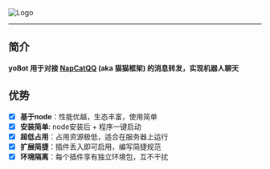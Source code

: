   <img src="https://socialify.git.ci/yoyokity/yo-bot/image?description=1&font=Source%20Code%20Pro&name=1&pattern=Diagonal%20Stripes&theme=Light" alt="Logo" align="center"/>

------

## 简介

**yoBot 用于对接 [NapCatQQ](https://github.com/NapNeko/NapCatQQ) (aka 猫猫框架) 的消息转发，实现机器人聊天**



## 优势

- [x] **基于node**：性能优越，生态丰富，使用简单
- [x] **安装简单**:   node安装后 + 程序一键启动
- [x] **超低占用**：占用资源极低，适合在服务器上运行
- [x] **扩展简捷**：插件丢入即可启用，编写简捷规范
- [x] **环境隔离**：每个插件享有独立环境包，互不干扰